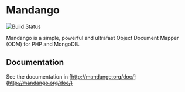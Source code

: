 # Mandango
[![Build Status](https://travis-ci.org/mandango/mandango.png?branch=master)](https://travis-ci.org/mandango/mandango)  

Mandango is a simple, powerful and ultrafast Object Document Mapper (ODM) for PHP and MongoDB.

## Documentation

See the documentation in ~~[http://mandango.org/doc/](http://mandango.org/doc/)~~
